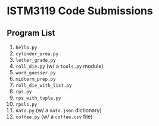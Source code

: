 # ISTM3119 Code Submissions

## Program List
1. `hello.py`
2. `cylinder_area.py`
3. `letter_grade.py`
4. `roll_die.py` (w/ a `tools.py` module)
5. `word_guesser.py`
6. `midterm_prep.py`
7. `roll_die_with_list.py`
8. `rps.py`
9. `rps_with_tuple.py`
10. `rpsls.py`
11. `nato.py` (w/ a `nato.json` dictionary)
12. `coffee.py` (w/ a `coffee.csv` file)
